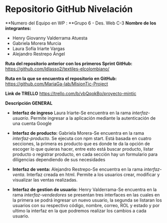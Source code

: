 # Repositorio GitHub Nivelación

**Numero del Equipo en WP : **Grupo 6 - Des. Web C-3
**Nombre de los integrantes:**
- Henry Giovanny Valderrama Atuesta
- Gabriela Morera Murcia
- Laura Sofía Iriarte Vargas
- Alejandro Restrepo Ángel

**Ruta del repositorio anterior con los primeros Sprint GitHub:**
https://github.com/ldlasso2/textiles-elcolombiano/

**Ruta en la que se encuentra el repositorio en GitHub:**
https://github.com/MariaGa-lab/MisionTic-Project

**Link de TRELLO**
https://trello.com/b/vbQqokBo/proyecto-mintic

**Descripción GENERAL**
- **Interfaz de ingreso** Laura Iriarte-Se encuentra en la rama *interfaz-usuario*. Permite ingresar a la aplicación mediante la autenticación de una cuenta Google

- **Interfaz de producto:** Gabriela Morera-Se encuentra en la rama *interfaz-producto*. Se ejecuta con npm start.
Está basada en cuatro secciones, la primera es producto que es donde te da la opción de escoger lo que quieras hacer, entre esto está buscar producto, listar producto o registrar producto, en cada sección hay un formulario para diligencias dependiendo de sus necesidades

- **Interfaz de venta:** Alejandro Restrepo-Se encuentra en la rama *interfaz-venta*. Interfaz creada en html. Permite a los usuarios crear, modificar y visualizar las ventas realizadas.

- **Interfaz de gestion de usuario:** Henry Valderrama-Se encuentra en la rama *interfaz-vendedores* se presentan tres interfaces en las cuales en la primera se podrá ingresar un nuevo usuario, la segunda se listaran los usuarios con su respectivo código, nombre, correo, ROL y estado y por ultimo la interfaz en la que podremos realizar los cambios a cada usuario.
